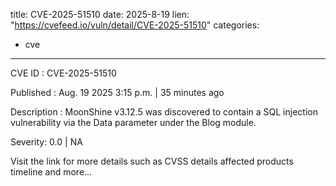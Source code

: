  
title: CVE-2025-51510
date: 2025-8-19
lien: "https://cvefeed.io/vuln/detail/CVE-2025-51510"
categories:
  - cve
---

CVE ID : CVE-2025-51510

Published :  Aug. 19
2025
3:15 p.m. | 35 minutes ago

Description : MoonShine v3.12.5 was discovered to contain a SQL injection vulnerability via the Data parameter under the Blog module.

Severity: 0.0 | NA

Visit the link for more details
such as CVSS details
affected products
timeline
and more...
